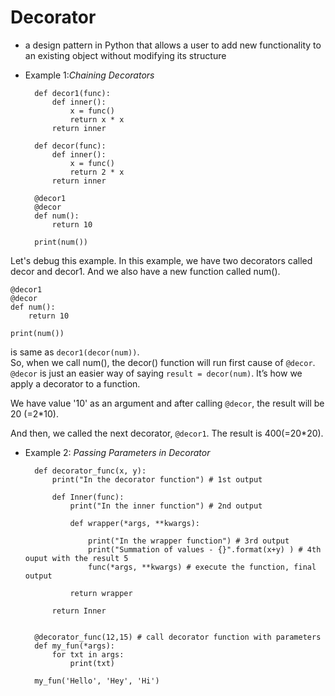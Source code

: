 # Decorator
- a design pattern in Python that allows a user to add new functionality to an existing object without modifying its structure

- Example 1:*Chaining Decorators*

        def decor1(func):
            def inner():
                x = func()
                return x * x
            return inner
 
        def decor(func):
            def inner():
                x = func()
                return 2 * x
            return inner
 
        @decor1
        @decor
        def num():
            return 10
 
        print(num())

Let's debug this example. In this example, we have two decorators called decor and decor1. And we also have a new function called num().

    @decor1
    @decor
    def num():
        return 10
 
    print(num())

is same as `decor1(decor(num))`. <br>So, when we call num(), the decor() function will run first cause of `@decor`. <br>`@decor` is just an easier way of saying `result = decor(num)`. It’s how we apply a decorator to a function. 

We have value '10' as an argument and after calling `@decor`, the result will be 20 (=2*10).

And then, we called the next decorator, `@decor1`. The result is 400(=20*20).

- Example 2: *Passing Parameters in Decorator*

        def decorator_func(x, y):
            print("In the decorator function") # 1st output
 
            def Inner(func):
                print("In the inner function") # 2nd output

                def wrapper(*args, **kwargs):

                    print("In the wrapper function") # 3rd output 
                    print("Summation of values - {}".format(x+y) ) # 4th ouput with the result 5
                    func(*args, **kwargs) # execute the function, final output

                return wrapper

            return Inner


        @decorator_func(12,15) # call decorator function with parameters
        def my_fun(*args):
            for txt in args:
                print(txt)

        my_fun('Hello', 'Hey', 'Hi')


